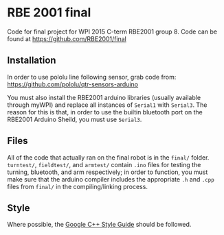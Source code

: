# RBE 2001 final
Code for final project for WPI 2015 C-term RBE2001 group 8.
Code can be found at https://github.com/RBE2001/final

## Installation
In order to use pololu line following sensor, grab code from:
https://github.com/pololu/qtr-sensors-arduino

You must also install the RBE2001 arduino libraries (usually available through myWPI) and replace all instances of `Serial1` with `Serial3`. The reason for this is that, in order to use the builtin bluetooth port on the RBE2001 Arduino Sheild, you must use `Serial3`.

## Files
All of the code that actually ran on the final robot is in the `final/` folder. `turntest/`, `fieldtest/`, and `armtest/` contain `.ino` files for testing the turning, bluetooth, and arm respectively; in order to function, you must make sure that the arduino compiler includes the appropriate `.h` and `.cpp` files from `final/` in the compiling/linking process.

## Style
Where possible, the [Google C++ Style Guide](http://google-styleguide.googlecode.com/svn/trunk/cppguide.html) should be followed.
